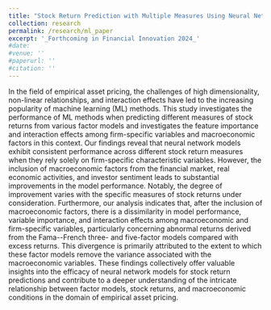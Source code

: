 ```yaml
---
title: "Stock Return Prediction with Multiple Measures Using Neural Network Models"
collection: research
permalink: /research/ml_paper
excerpt: '_Forthcoming in Financial Innovation 2024_'
#date: 
#venue: ''
#paperurl: ''
#citation: ''
---
```

In the field of empirical asset pricing, the challenges of high dimensionality, non-linear relationships, and interaction effects have led to the increasing popularity of machine learning (ML) methods. This study investigates the performance of ML methods when predicting different measures of stock returns from various factor models and investigates the feature importance and interaction effects among firm-specific variables and macroeconomic factors in this context. Our findings reveal that neural network models exhibit consistent performance across different stock return measures when they rely solely on firm-specific characteristic variables. However, the inclusion of macroeconomic factors from the financial market, real economic activities, and investor sentiment leads to substantial improvements in the model performance. Notably, the degree of improvement varies with the specific measures of stock returns under consideration. Furthermore, our analysis indicates that, after the inclusion of macroeconomic factors, there is a dissimilarity in model performance, variable importance, and interaction effects among macroeconomic and firm-specific variables, particularly concerning abnormal returns derived from the Fama--French three- and five-factor models compared with excess returns. This divergence is primarily attributed to the extent to which these factor models remove the variance associated with the macroeconomic variables. These findings collectively offer valuable insights into the efficacy of neural network models for stock return predictions and contribute to a deeper understanding of the intricate relationship between factor models, stock returns, and macroeconomic conditions in the domain of empirical asset pricing.

